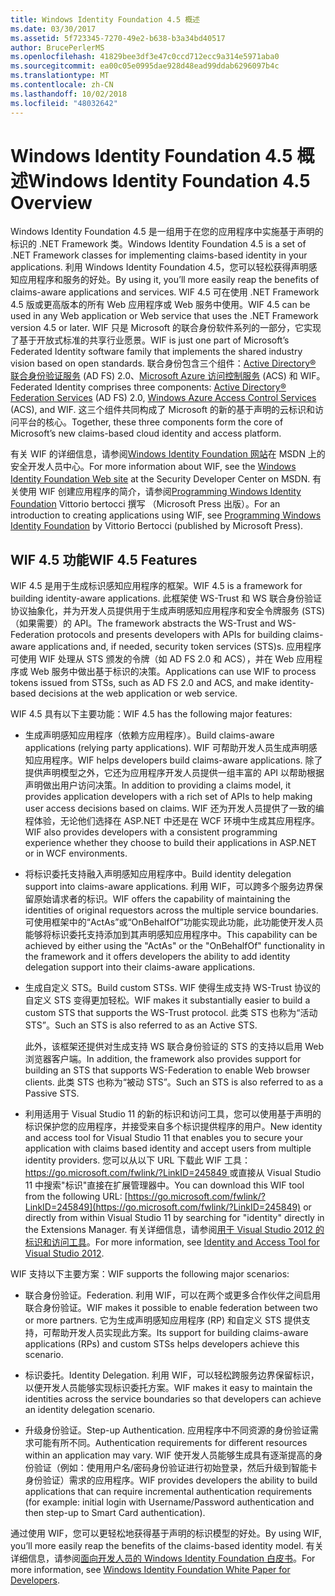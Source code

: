 ```yaml
---
title: Windows Identity Foundation 4.5 概述
ms.date: 03/30/2017
ms.assetid: 5f723345-7270-49e2-b638-b3a34bd40517
author: BrucePerlerMS
ms.openlocfilehash: 41829bee3df3e47c0ccd712ecc9a314e5971aba0
ms.sourcegitcommit: ea00c05e0995dae928d48ead99ddab6296097b4c
ms.translationtype: MT
ms.contentlocale: zh-CN
ms.lasthandoff: 10/02/2018
ms.locfileid: "48032642"
---
```

# <a name="windows-identity-foundation-45-overview"></a><span data-ttu-id="3fa47-102">Windows Identity Foundation 4.5 概述</span><span class="sxs-lookup"><span data-stu-id="3fa47-102">Windows Identity Foundation 4.5 Overview</span></span>
<span data-ttu-id="3fa47-103">Windows Identity Foundation 4.5 是一组用于在您的应用程序中实施基于声明的标识的 .NET Framework 类。</span><span class="sxs-lookup"><span data-stu-id="3fa47-103">Windows Identity Foundation 4.5 is a set of .NET Framework classes for implementing claims-based identity in your applications.</span></span> <span data-ttu-id="3fa47-104">利用 Windows Identity Foundation 4.5，您可以轻松获得声明感知应用程序和服务的好处。</span><span class="sxs-lookup"><span data-stu-id="3fa47-104">By using it, you’ll more easily reap the benefits of claims-aware applications and services.</span></span> <span data-ttu-id="3fa47-105">WIF 4.5 可在使用 .NET Framework 4.5 版或更高版本的所有 Web 应用程序或 Web 服务中使用。</span><span class="sxs-lookup"><span data-stu-id="3fa47-105">WIF 4.5 can be used in any Web application or Web service that uses the .NET Framework version 4.5 or later.</span></span> <span data-ttu-id="3fa47-106">WIF 只是 Microsoft 的联合身份软件系列的一部分，它实现了基于开放式标准的共享行业愿景。</span><span class="sxs-lookup"><span data-stu-id="3fa47-106">WIF is just one part of Microsoft’s Federated Identity software family that implements the shared industry vision based on open standards.</span></span> <span data-ttu-id="3fa47-107">联合身份包含三个组件：[Active Directory® 联合身份验证服务](https://go.microsoft.com/fwlink/?LinkID=247516) (AD FS) 2.0、[Microsoft Azure 访问控制服务](https://go.microsoft.com/fwlink/?LinkID=247517) (ACS) 和 WIF。</span><span class="sxs-lookup"><span data-stu-id="3fa47-107">Federated Identity comprises three components: [Active Directory® Federation Services](https://go.microsoft.com/fwlink/?LinkID=247516) (AD FS) 2.0, [Windows Azure Access Control Services](https://go.microsoft.com/fwlink/?LinkID=247517) (ACS), and WIF.</span></span> <span data-ttu-id="3fa47-108">这三个组件共同构成了 Microsoft 的新的基于声明的云标识和访问平台的核心。</span><span class="sxs-lookup"><span data-stu-id="3fa47-108">Together, these three components form the core of Microsoft’s new claims-based cloud identity and access platform.</span></span>  
  
 <span data-ttu-id="3fa47-109">有关 WIF 的详细信息，请参阅[Windows Identity Foundation 网站](https://go.microsoft.com/fwlink/?LinkId=149009)在 MSDN 上的安全开发人员中心。</span><span class="sxs-lookup"><span data-stu-id="3fa47-109">For more information about WIF, see the [Windows Identity Foundation Web site](https://go.microsoft.com/fwlink/?LinkId=149009) at the Security Developer Center on MSDN.</span></span> <span data-ttu-id="3fa47-110">有关使用 WIF 创建应用程序的简介，请参阅[Programming Windows Identity Foundation](https://go.microsoft.com/fwlink/?LinkId=210158) Vittorio bertocci 撰写 （Microsoft Press 出版）。</span><span class="sxs-lookup"><span data-stu-id="3fa47-110">For an introduction to creating applications using WIF, see [Programming Windows Identity Foundation](https://go.microsoft.com/fwlink/?LinkId=210158) by Vittorio Bertocci (published by Microsoft Press).</span></span>  
  
## <a name="wif-45-features"></a><span data-ttu-id="3fa47-111">WIF 4.5 功能</span><span class="sxs-lookup"><span data-stu-id="3fa47-111">WIF 4.5 Features</span></span>  
 <span data-ttu-id="3fa47-112">WIF 4.5 是用于生成标识感知应用程序的框架。</span><span class="sxs-lookup"><span data-stu-id="3fa47-112">WIF 4.5 is a framework for building identity-aware applications.</span></span> <span data-ttu-id="3fa47-113">此框架使 WS-Trust 和 WS 联合身份验证协议抽象化，并为开发人员提供用于生成声明感知应用程序和安全令牌服务 (STS)（如果需要）的 API。</span><span class="sxs-lookup"><span data-stu-id="3fa47-113">The framework abstracts the WS-Trust and WS-Federation protocols and presents developers with APIs for building claims-aware applications and, if needed, security token services (STS)s.</span></span> <span data-ttu-id="3fa47-114">应用程序可使用 WIF 处理从 STS 颁发的令牌（如 AD FS 2.0 和 ACS），并在 Web 应用程序或 Web 服务中做出基于标识的决策。</span><span class="sxs-lookup"><span data-stu-id="3fa47-114">Applications can use WIF to process tokens issued from STSs, such as AD FS 2.0 and ACS, and make identity-based decisions at the web application or web service.</span></span>  
  
 <span data-ttu-id="3fa47-115">WIF 4.5 具有以下主要功能：</span><span class="sxs-lookup"><span data-stu-id="3fa47-115">WIF 4.5 has the following major features:</span></span>  
  
-   <span data-ttu-id="3fa47-116">生成声明感知应用程序（依赖方应用程序）。</span><span class="sxs-lookup"><span data-stu-id="3fa47-116">Build claims-aware applications (relying party applications).</span></span> <span data-ttu-id="3fa47-117">WIF 可帮助开发人员生成声明感知应用程序。</span><span class="sxs-lookup"><span data-stu-id="3fa47-117">WIF helps developers build claims-aware applications.</span></span> <span data-ttu-id="3fa47-118">除了提供声明模型之外，它还为应用程序开发人员提供一组丰富的 API 以帮助根据声明做出用户访问决策。</span><span class="sxs-lookup"><span data-stu-id="3fa47-118">In addition to providing a claims model, it provides application developers with a rich set of APIs to help making user access decisions based on claims.</span></span>  <span data-ttu-id="3fa47-119">WIF 还为开发人员提供了一致的编程体验，无论他们选择在 ASP.NET 中还是在 WCF 环境中生成其应用程序。</span><span class="sxs-lookup"><span data-stu-id="3fa47-119">WIF also provides developers with a consistent programming experience whether they choose to build their applications in ASP.NET or in WCF environments.</span></span>  
  
-   <span data-ttu-id="3fa47-120">将标识委托支持融入声明感知应用程序中。</span><span class="sxs-lookup"><span data-stu-id="3fa47-120">Build identity delegation support into claims-aware applications.</span></span>  <span data-ttu-id="3fa47-121">利用 WIF，可以跨多个服务边界保留原始请求者的标识。</span><span class="sxs-lookup"><span data-stu-id="3fa47-121">WIF offers the capability of maintaining the identities of original requestors across the multiple service boundaries.</span></span> <span data-ttu-id="3fa47-122">可使用框架中的“ActAs”或“OnBehalfOf”功能实现此功能，此功能使开发人员能够将标识委托支持添加到其声明感知应用程序中。</span><span class="sxs-lookup"><span data-stu-id="3fa47-122">This capability can be achieved by either using the "ActAs" or the "OnBehalfOf" functionality in the framework and it offers developers the ability to add identity delegation support into their claims-aware applications.</span></span>  
  
-   <span data-ttu-id="3fa47-123">生成自定义 STS。</span><span class="sxs-lookup"><span data-stu-id="3fa47-123">Build custom STSs.</span></span>  <span data-ttu-id="3fa47-124">WIF 使得生成支持 WS-Trust 协议的自定义 STS 变得更加轻松。</span><span class="sxs-lookup"><span data-stu-id="3fa47-124">WIF makes it substantially easier to build a custom STS that supports the WS-Trust protocol.</span></span> <span data-ttu-id="3fa47-125">此类 STS 也称为“活动 STS”。</span><span class="sxs-lookup"><span data-stu-id="3fa47-125">Such an STS is also referred to as an Active STS.</span></span>  
  
     <span data-ttu-id="3fa47-126">此外，该框架还提供对生成支持 WS 联合身份验证的 STS 的支持以启用 Web 浏览器客户端。</span><span class="sxs-lookup"><span data-stu-id="3fa47-126">In addition, the framework also provides support for building an STS that supports WS-Federation to enable Web browser clients.</span></span> <span data-ttu-id="3fa47-127">此类 STS 也称为“被动 STS”。</span><span class="sxs-lookup"><span data-stu-id="3fa47-127">Such an STS is also referred to as a Passive STS.</span></span>  
  
-   <span data-ttu-id="3fa47-128">利用适用于 Visual Studio 11 的新的标识和访问工具，您可以使用基于声明的标识保护您的应用程序，并接受来自多个标识提供程序的用户。</span><span class="sxs-lookup"><span data-stu-id="3fa47-128">New identity and access tool for Visual Studio 11 that enables you to secure your application with claims based identity and accept users from multiple identity providers.</span></span> <span data-ttu-id="3fa47-129">您可以从以下 URL 下载此 WIF 工具： [ https://go.microsoft.com/fwlink/?LinkID=245849 ](https://go.microsoft.com/fwlink/?LinkID=245849)或直接从 Visual Studio 11 中搜索"标识"直接在扩展管理器中。</span><span class="sxs-lookup"><span data-stu-id="3fa47-129">You can download this WIF tool from the following URL: [https://go.microsoft.com/fwlink/?LinkID=245849](https://go.microsoft.com/fwlink/?LinkID=245849) or directly from within Visual Studio 11 by searching for "identity" directly in the Extensions Manager.</span></span> <span data-ttu-id="3fa47-130">有关详细信息，请参阅[用于 Visual Studio 2012 的标识和访问工具](../../../docs/framework/security/identity-and-access-tool-for-vs.md)。</span><span class="sxs-lookup"><span data-stu-id="3fa47-130">For more information, see [Identity and Access Tool for Visual Studio 2012](../../../docs/framework/security/identity-and-access-tool-for-vs.md).</span></span>  
  
 <span data-ttu-id="3fa47-131">WIF 支持以下主要方案：</span><span class="sxs-lookup"><span data-stu-id="3fa47-131">WIF supports the following major scenarios:</span></span>  
  
-   <span data-ttu-id="3fa47-132">联合身份验证。</span><span class="sxs-lookup"><span data-stu-id="3fa47-132">Federation.</span></span>  <span data-ttu-id="3fa47-133">利用 WIF，可以在两个或更多合作伙伴之间启用联合身份验证。</span><span class="sxs-lookup"><span data-stu-id="3fa47-133">WIF makes it possible to enable federation between two or more partners.</span></span> <span data-ttu-id="3fa47-134">它为生成声明感知应用程序 (RP) 和自定义 STS 提供支持，可帮助开发人员实现此方案。</span><span class="sxs-lookup"><span data-stu-id="3fa47-134">Its support for building claims-aware applications (RPs) and custom STSs helps developers achieve this scenario.</span></span>  
  
-   <span data-ttu-id="3fa47-135">标识委托。</span><span class="sxs-lookup"><span data-stu-id="3fa47-135">Identity Delegation.</span></span>  <span data-ttu-id="3fa47-136">利用 WIF，可以轻松跨服务边界保留标识，以便开发人员能够实现标识委托方案。</span><span class="sxs-lookup"><span data-stu-id="3fa47-136">WIF makes it easy to maintain the identities across the service boundaries so that developers can achieve an identity delegation scenario.</span></span>  
  
-   <span data-ttu-id="3fa47-137">升级身份验证。</span><span class="sxs-lookup"><span data-stu-id="3fa47-137">Step-up Authentication.</span></span> <span data-ttu-id="3fa47-138">应用程序中不同资源的身份验证需求可能有所不同。</span><span class="sxs-lookup"><span data-stu-id="3fa47-138">Authentication requirements for different resources within an application may vary.</span></span> <span data-ttu-id="3fa47-139">WIF 使开发人员能够生成具有逐渐提高的身份验证（例如：使用用户名/密码身份验证进行初始登录，然后升级到智能卡身份验证）需求的应用程序。</span><span class="sxs-lookup"><span data-stu-id="3fa47-139">WIF provides developers the ability to build applications that can require incremental authentication requirements (for example: initial login with Username/Password authentication and then step-up to Smart Card authentication).</span></span>  
  
 <span data-ttu-id="3fa47-140">通过使用 WIF，您可以更轻松地获得基于声明的标识模型的好处。</span><span class="sxs-lookup"><span data-stu-id="3fa47-140">By using WIF, you’ll more easily reap the benefits of the claims-based identity model.</span></span> <span data-ttu-id="3fa47-141">有关详细信息，请参阅[面向开发人员的 Windows Identity Foundation 白皮书](https://download.microsoft.com/download/7/d/0/7d0b5166-6a8a-418a-addd-95ee9b046994/windowsidentityfoundationwhitepaperfordevelopers-rtw.pdf)。</span><span class="sxs-lookup"><span data-stu-id="3fa47-141">For more information, see [Windows Identity Foundation White Paper for Developers](https://download.microsoft.com/download/7/d/0/7d0b5166-6a8a-418a-addd-95ee9b046994/windowsidentityfoundationwhitepaperfordevelopers-rtw.pdf).</span></span>
